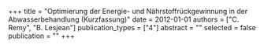 +++
title = "Optimierung der Energie- und Nährstoffrückgewinnung in der Abwasserbehandlung (Kurzfassung)"
date = 2012-01-01
authors = ["C. Remy", "B. Lesjean"]
publication_types = ["4"]
abstract = ""
selected = false
publication = ""
+++

